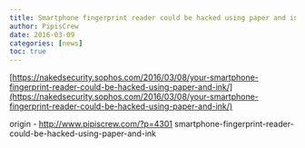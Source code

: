 ```yaml
---
title: Smartphone fingerprint reader could be hacked using paper and ink
author: PipisCrew
date: 2016-03-09
categories: [news]
toc: true
---
```


[https://nakedsecurity.sophos.com/2016/03/08/your-smartphone-fingerprint-reader-could-be-hacked-using-paper-and-ink/](https://nakedsecurity.sophos.com/2016/03/08/your-smartphone-fingerprint-reader-could-be-hacked-using-paper-and-ink/)

origin - http://www.pipiscrew.com/?p=4301 smartphone-fingerprint-reader-could-be-hacked-using-paper-and-ink